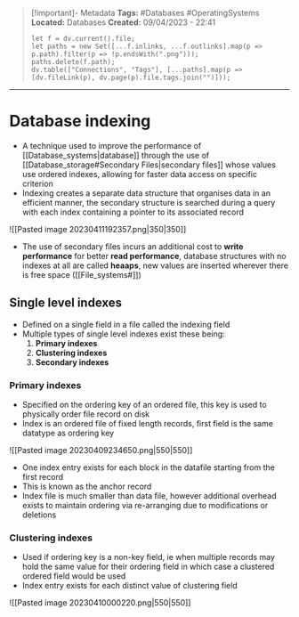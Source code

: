 > [!important]- Metadata
> **Tags:** #Databases #OperatingSystems 
> **Located:** Databases
> **Created:** 09/04/2023 - 22:41
> ```dataviewjs
> let f = dv.current().file;
> let paths = new Set([...f.inlinks, ...f.outlinks].map(p => p.path).filter(p => !p.endsWith(".png")));
> paths.delete(f.path);
> dv.table(["Connections", "Tags"], [...paths].map(p => [dv.fileLink(p), dv.page(p).file.tags.join("")]));
> ```

___
# Database indexing
- A technique used to improve the performance of [[Database_systems|database]] through the use of  [[Database_storage#Secondary Files|secondary files]] whose values use ordered indexes, allowing for faster data access on specific criterion 
- Indexing creates a separate data structure that organises data in an efficient manner, the secondary structure is searched during a query with each index containing a pointer to its associated record 

![[Pasted image 20230411192357.png|350|350]]
- The use of secondary files incurs an additional cost to **write performance** for better **read performance**, database structures with no indexes at all are called **heaaps**, new values are inserted wherever there is free space ([[File_systems#]]) 
## Single level indexes
- Defined on a single field in a file called the indexing field
- Multiple types of single level indexes exist these being:
	1. **Primary indexes** 
	2. **Clustering indexes** 
	3. **Secondary indexes** 

### Primary indexes
- Specified on the ordering key of an ordered file, this key is used to physically order file record on disk
- Index is an ordered file of fixed length records, first field is the same datatype as ordering key 

![[Pasted image 20230409234650.png|550|550]]

- One index entry exists for each block in the datafile starting from the first record 
- This is known as the anchor record 
- Index file is much smaller than data file, however additional overhead exists to maintain ordering via re-arranging due to modifications or deletions

### Clustering indexes 
- Used if ordering key is a non-key field, ie when multiple records may hold the same value for their ordering field  in which case a clustered ordered field would be used 
- Index entry exists for each distinct value of clustering field 

![[Pasted image 20230410000220.png|550|550]]


